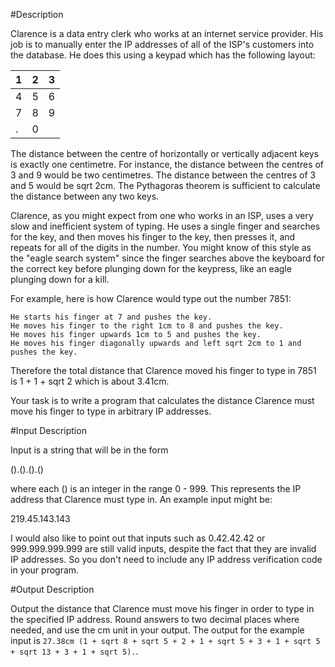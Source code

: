 #Description

Clarence is a data entry clerk who works at an internet service provider. His job is to manually enter the IP addresses of all of the ISP's customers into the database. He does this using a keypad which has the following layout:

| 1 | 2 | 3 |
|---|---|---|
| 4 | 5 | 6 | 
| 7 | 8 | 9 | 
| . | 0 |   |	

The distance between the centre of horizontally or vertically adjacent keys is exactly one centimetre. For instance, the distance between the centres of 3 and 9 would be two centimetres. The distance between the centres of 3 and 5 would be sqrt 2cm. The Pythagoras theorem is sufficient to calculate the distance between any two keys.

Clarence, as you might expect from one who works in an ISP, uses a very slow and inefficient system of typing. He uses a single finger and searches for the key, and then moves his finger to the key, then presses it, and repeats for all of the digits in the number. You might know of this style as the "eagle search system" since the finger searches above the keyboard for the correct key before plunging down for the keypress, like an eagle plunging down for a kill.

For example, here is how Clarence would type out the number 7851:

    He starts his finger at 7 and pushes the key.
    He moves his finger to the right 1cm to 8 and pushes the key.
    He moves his finger upwards 1cm to 5 and pushes the key.
    He moves his finger diagonally upwards and left sqrt 2cm to 1 and pushes the key.

Therefore the total distance that Clarence moved his finger to type in 7851 is 1 + 1 + sqrt 2 which is about 3.41cm.

Your task is to write a program that calculates the distance Clarence must move his finger to type in arbitrary IP addresses.

#Input Description

Input is a string that will be in the form

().().().()

where each () is an integer in the range 0 - 999. This represents the IP address that Clarence must type in. An example input might be:

219.45.143.143

I would also like to point out that inputs such as 0.42.42.42 or 999.999.999.999 are still valid inputs, despite the fact that they are invalid IP addresses. So you don't need to include any IP address verification code in your program.

#Output Description

Output the distance that Clarence must move his finger in order to type in the specified IP address. Round answers to two decimal places where needed, and use the cm unit in your output. The output for the example input is `27.38cm (1 + sqrt 8 + sqrt 5 + 2 + 1 + sqrt 5 + 3 + 1 + sqrt 5 + sqrt 13 + 3 + 1 + sqrt 5).`.